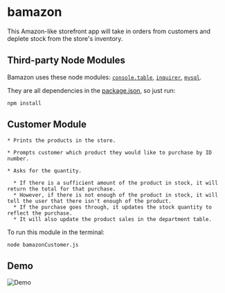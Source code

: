 # bamazon

This Amazon-like storefront app will take in orders from customers and deplete stock from the store's inventory.

## Third-party Node Modules

Bamazon uses these node modules: 
[`console.table`](https://www.npmjs.com/package/console.table),
[`inquirer`](https://www.npmjs.com/package/inquirer), 
[`mysql`](https://www.npmjs.com/package/mysql).

They are all dependencies in the [package.json](https://github.com/AliRahimlou/bamazon/blob/master/package.json), so just run:

`npm install`

## Customer Module

    * Prints the products in the store.

    * Prompts customer which product they would like to purchase by ID number.

    * Asks for the quantity.

      * If there is a sufficient amount of the product in stock, it will return the total for that purchase.
      * However, if there is not enough of the product in stock, it will tell the user that there isn't enough of the product.
      * If the purchase goes through, it updates the stock quantity to reflect the purchase.
      * It will also update the product sales in the department table.


To run this module in the terminal:

`node bamazonCustomer.js`

## Demo
<img src="bamazon.gif" alt="Demo">



